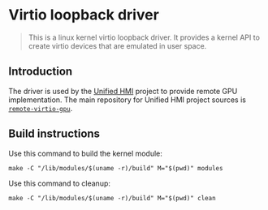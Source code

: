 # Virtio loopback driver

> This is a linux kernel virtio loopback driver.  It provides a kernel API to create
> virtio devices that are emulated in user space.

## Introduction

The driver is used by the [Unified HMI](https://github.com/unified-hmi) project to provide remote GPU implementation.
The main repository for Unified HMI project sources is [`remote-virtio-gpu`](https://github.com/unified-hmi/remote-virtio-gpu).

## Build instructions

Use this command to build the kernel module:

```
make -C "/lib/modules/$(uname -r)/build" M="$(pwd)" modules
```

Use this command to cleanup:

```
make -C "/lib/modules/$(uname -r)/build" M="$(pwd)" clean
```
